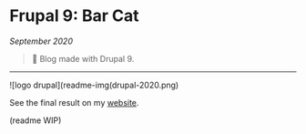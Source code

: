 # Frupal 9: Bar Cat


*September 2020*

> 🔨  Blog made with Drupal 9.

* * *

![logo drupal](readme-img(drupal-2020.png)

See the final result on my [website](https://raigyo-dev.be/bar-cat/).

(readme WIP)
